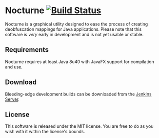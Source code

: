 # Nocturne [![Build Status](https://travis-ci.org/LapisBlue/Nocturne.svg?branch=master)](https://travis-ci.org/LapisBlue/Nocturne)

Nocturne is a graphical utility designed to ease the process of creating deobfuscation mappings for Java applications.
Please note that this software is *very* early in development and is not yet usable or stable.

## Requirements

Nocturne requires at least Java 8u40 with JavaFX support for compilation and use.

## Download

Bleeding-edge development builds can be downloaded from the [Jenkins Server](http://ci.caseif.net/job/Nocturne/).

## License

This software is released under the MIT license. You are free to do as you wish with it within the license's bounds.
